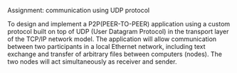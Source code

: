 Assignment: communication using UDP protocol 

To design and implement a P2P(PEER-TO-PEER) application using a custom protocol built 
on top of UDP (User Datagram Protocol) in the transport layer of the TCP/IP network model. 
The application will allow communication between two participants in a local Ethernet network, 
including text exchange and transfer of arbitrary files between computers (nodes).
The two nodes will act simultaneously as receiver and sender.

